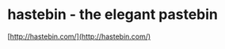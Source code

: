 <!--
id: 16427822110
link: http://tumblr.atmos.org/post/16427822110/hastebin-the-elegant-pastebin
slug: hastebin-the-elegant-pastebin
date: Tue Jan 24 2012 14:37:03 GMT-0800 (PST)
publish: 2012-01-024
tags: 
title: hastebin - the elegant pastebin
-->


hastebin - the elegant pastebin
===============================

[http://hastebin.com/](http://hastebin.com/)

